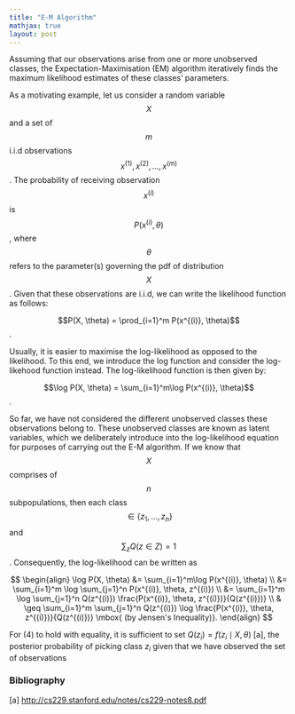 ```yaml
---
title: "E-M Algorithm"
mathjax: true
layout: post
---
```

Assuming that our observations arise from one or more unobserved classes, the Expectation-Maximisation (EM) algorithm iteratively finds the maximum likelihood estimates of these classes’ parameters.

As a motivating example, let us consider a random variable $$X$$ and a set of $$m$$ i.i.d observations $$x^{(1)}, x^{(2)}, \ldots, x^{(m)}$$. The probability of receiving observation $$x^{(i)}$$ is $$P(x^{(i)}, \theta)$$, where $$\theta$$ refers to the parameter(s) governing the pdf of distribution $$X$$. Given that these observations are i.i.d, we can write the likelihood function as follows:

$$P(X, \theta) = \prod_{i=1}^m P(x^{(i)}, \theta)$$. 

Usually, it is easier to maximise the log-likelihood as opposed to the likelihood. To this end, we introduce the log function and consider the log-likehood function instead. The log-likelihood function is then given by:

$$\log P(X, \theta) = \sum_{i=1}^m\log P(x^{(i)}, \theta)$$.

So far, we have not considered the different unobserved classes these observations belong to. These unobserved classes are known as latent variables, which we deliberately introduce into the log-likelihood equation for purposes of carrying out the E-M algorithm. If we know that $$X$$ comprises of $$n$$ subpopulations, then each class $$\in \{z_1,…,z_n\}$$ and $$\sum_z Q(z\in Z) = 1$$. Consequently, the log-likelihood can be written as

$$
\begin{align}
\log P(X, \theta) &= \sum_{i=1}^m\log P(x^{(i)}, \theta) \\
&= \sum_{i=1}^m \log \sum_{j=1}^n P(x^{(i)}, \theta, z^{(i)}) \\
&= \sum_{i=1}^m \log \sum_{j=1}^n Q(z^{(i)}) \frac{P(x^{(i)}, \theta, z^{(i)})}{Q(z^{(i)})} \\
& \geq \sum_{i=1}^m  \sum_{j=1}^n Q(z^{(i)}) \log \frac{P(x^{(i)}, \theta, z^{(i)})}{Q(z^{(i)})}  \mbox{ (by Jensen's Inequality)}.
\end{align}
$$

For $(4)$ to hold with equality, it is sufficient to set $Q(z_i) = f(z_i \mid X, \theta)$ [a], the posterior probability of picking class $z_i$ given that we have observed the set of observations 





### Bibliography ###
[a] http://cs229.stanford.edu/notes/cs229-notes8.pdf
 





